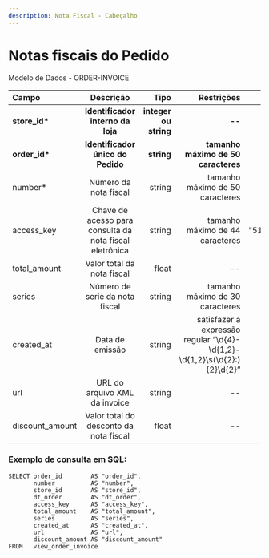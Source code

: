 ```yaml
---
description: Nota Fiscal - Cabeçalho
---
```


# Notas fiscais do Pedido

Modelo de Dados - ORDER-INVOICE

| Campo | Descrição | Tipo | Restrições | Exemplo |
| :--- | :---: | ---: | ---: | ---: |
| **store\_id\*** | **Identificador interno da loja** | **integer ou string** | **--** | **1** |
| **order\_id\*** | **Identificador único do Pedido** | **string** | **tamanho máximo de 50 caracteres** | **"ABC1233233"** |
| number\* | Número da nota fiscal | string | tamanho máximo de 50 caracteres | "NFE-0001" |
| access\_key | Chave de acesso para consulta da nota fiscal eletrônica | string | tamanho máximo de 44 caracteres | "51080701212344000127550010000000981364112281" |
| total\_amount | Valor total da nota fiscal | float | -- | 119.8700 |
| series | Número de serie da nota fiscal | string | tamanho máximo de 30 caracteres | 3 |
| created\_at | Data de emissão | string | satisfazer a expressão regular “\d{4}-\d{1,2}-\d{1,2}\s\(\d{2}:\){2}\d{2}” |  |
| url | URL do arquivo XML da invoice | string | -- | -- |
| discount\_amount | Valor total do desconto da nota fiscal | float | -- | 24.9000 |

### Exemplo de consulta em SQL:

```text
SELECT order_id        AS "order_id", 
       number          AS "number", 
       store_id        AS "store_id", 
       dt_order        AS "dt_order", 
       access_key      AS "access_key", 
       total_amount    AS "total_amount", 
       series          AS "series", 
       created_at      AS "created_at", 
       url             AS "url", 
       discount_amount AS "discount_amount" 
FROM   view_order_invoice 
```

